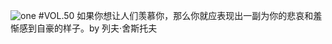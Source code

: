 ![one](http://image.wufazhuce.com/Fr3rxO4gdKZ2WlH1ZD1bzBQziwTP)
#VOL.50
如果你想让人们羡慕你，那么你就应表现出一副为你的悲哀和羞惭感到自豪的样子。by 列夫·舍斯托夫